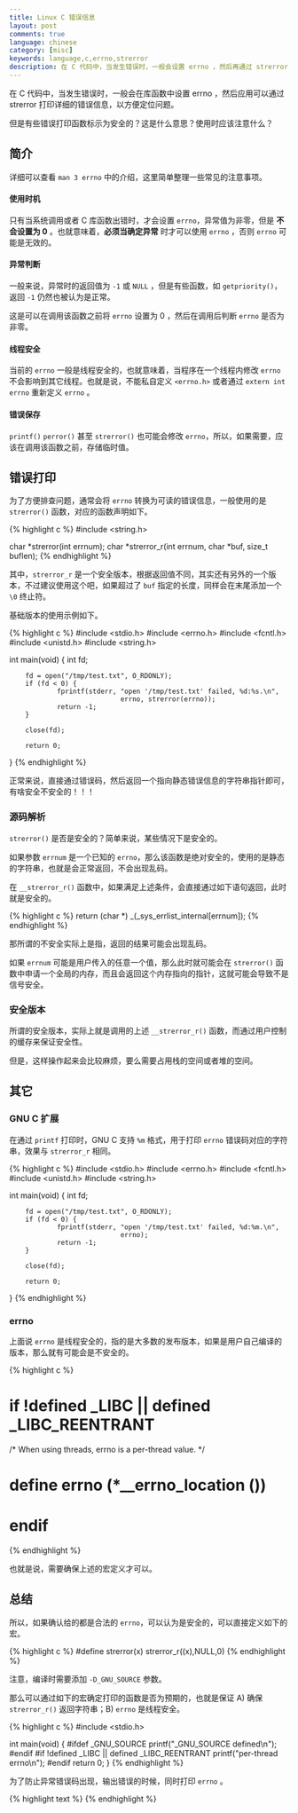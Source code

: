 ```yaml
---
title: Linux C 错误信息
layout: post
comments: true
language: chinese
category: [misc]
keywords: language,c,errno,strerror
description: 在 C 代码中，当发生错误时，一般会设置 errno ，然后再通过 strerror 打印错误信息，以方便定位问题。但是有些错误打印函数标示为安全的？这是什么意思？使用时应该注意什么？
---
```


在 C 代码中，当发生错误时，一般会在库函数中设置 errno ，然后应用可以通过 strerror 打印详细的错误信息，以方便定位问题。

但是有些错误打印函数标示为安全的？这是什么意思？使用时应该注意什么？

<!-- more -->

## 简介

详细可以查看 `man 3 errno` 中的介绍，这里简单整理一些常见的注意事项。

#### 使用时机

只有当系统调用或者 C 库函数出错时，才会设置 `errno`，异常值为非零，但是 **不会设置为 0** 。也就意味着，**必须当确定异常** 时才可以使用 `errno` ，否则 `errno` 可能是无效的。

#### 异常判断

一般来说，异常时的返回值为 `-1` 或 `NULL` ，但是有些函数，如 `getpriority()`，返回 `-1` 仍然也被认为是正常。

这是可以在调用该函数之前将 `errno` 设置为 0 ，然后在调用后判断 `errno` 是否为非零。

#### 线程安全

当前的 `errno` 一般是线程安全的，也就意味着，当程序在一个线程内修改 `errno` 不会影响到其它线程。也就是说，不能私自定义 `<errno.h>` 或者通过 `extern int errno` 重新定义 `errno` 。

#### 错误保存

`printf()` `perror()` 甚至 `strerror()` 也可能会修改 `errno`，所以，如果需要，应该在调用该函数之前，存储临时值。

## 错误打印

为了方便排查问题，通常会将 `errno` 转换为可读的错误信息，一般使用的是 `strerror()` 函数，对应的函数声明如下。

{% highlight c %}
#include <string.h>

char *strerror(int errnum);
char *strerror_r(int errnum, char *buf, size_t buflen);
{% endhighlight %}

其中，`strerror_r` 是一个安全版本，根据返回值不同，其实还有另外的一个版本，不过建议使用这个吧，如果超过了 `buf` 指定的长度，同样会在末尾添加一个 `\0` 终止符。

基础版本的使用示例如下。

{% highlight c %}
#include <stdio.h>
#include <errno.h>
#include <fcntl.h>
#include <unistd.h>
#include <string.h>

int main(void)
{
        int fd;

        fd = open("/tmp/test.txt", O_RDONLY);
        if (fd < 0) {
                fprintf(stderr, "open '/tmp/test.txt' failed, %d:%s.\n",
                                errno, strerror(errno));
                return -1;
        }

        close(fd);

        return 0;
}
{% endhighlight %}

正常来说，直接通过错误码，然后返回一个指向静态错误信息的字符串指针即可，有啥安全不安全的！！！

### 源码解析

`strerror()` 是否是安全的？简单来说，某些情况下是安全的。

如果参数 `errnum` 是一个已知的 `errno`，那么该函数是绝对安全的，使用的是静态的字符串，也就是会正常返回，不会出现乱码。

在 `__strerror_r()` 函数中，如果满足上述条件，会直接通过如下语句返回，此时就是安全的。

{% highlight c %}
return (char *) _(_sys_errlist_internal[errnum]);
{% endhighlight %}

那所谓的不安全实际上是指，返回的结果可能会出现乱码。

如果 `errnum` 可能是用户传入的任意一个值，那么此时就可能会在 `strerror()` 函数中申请一个全局的内存，而且会返回这个内存指向的指针，这就可能会导致不是信号安全。

### 安全版本

所谓的安全版本，实际上就是调用的上述 `__strerror_r()` 函数，而通过用户控制的缓存来保证安全性。

但是，这样操作起来会比较麻烦，要么需要占用栈的空间或者堆的空间。

## 其它

### GNU C 扩展

在通过 `printf` 打印时，GNU C 支持 `%m` 格式，用于打印 `errno` 错误码对应的字符串，效果与 `strerror_r` 相同。

{% highlight c %}
#include <stdio.h>
#include <errno.h>
#include <fcntl.h>
#include <unistd.h>
#include <string.h>

int main(void)
{
        int fd;

        fd = open("/tmp/test.txt", O_RDONLY);
        if (fd < 0) {
                fprintf(stderr, "open '/tmp/test.txt' failed, %d:%m.\n",
                                errno);
                return -1;
        }

        close(fd);

        return 0;
}
{% endhighlight %}

### errno

上面说 `errno` 是线程安全的，指的是大多数的发布版本，如果是用户自己编译的版本，那么就有可能会是不安全的。

{% highlight c %}
#  if !defined _LIBC || defined _LIBC_REENTRANT
/* When using threads, errno is a per-thread value.  */
#   define errno (*__errno_location ())
#  endif
{% endhighlight %}

也就是说，需要确保上述的宏定义才可以。

## 总结

所以，如果确认给的都是合法的 `errno`，可以认为是安全的，可以直接定义如下的宏。

{% highlight c %}
#define strerror(x) strerror_r((x),NULL,0)
{% endhighlight %}

注意，编译时需要添加 `-D_GNU_SOURCE` 参数。

那么可以通过如下的宏确定打印的函数是否为预期的，也就是保证 A) 确保 `strerror_r()` 返回字符串；B) `errno` 是线程安全。

{% highlight c %}
#include <stdio.h>

int main(void)
{
#ifdef _GNU_SOURCE
        printf("_GNU_SOURCE defined\n");
#endif
#if !defined _LIBC || defined _LIBC_REENTRANT
        printf("per-thread errno\n");
#endif
        return 0;
}
{% endhighlight %}

为了防止异常错误码出现，输出错误的时候，同时打印 `errno` 。

{% highlight text %}
{% endhighlight %}
